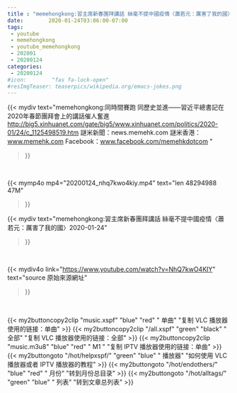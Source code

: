 ```yaml
---
title : "memehongkong:習主席新春團拜講話 絲毫不提中國疫情〈蕭若元：厲害了我的國〉2020-01-24"
date:        2020-01-24T03:06:00-07:00
tags:
 - youtube
 - memehongkong
 - youtube_memehongkong
 - 202001
 - 20200124
categories:
 - 20200124
#icon:        "fas fa-lock-open"
#resImgTeaser: teaserpics/wikipedia.org/emacs-jokes.png
---
```


{{< mydiv text="memehongkong:同時間賽跑 同歷史並進——習近平總書記在2020年春節團拜會上的講話催人奮進  http://big5.xinhuanet.com/gate/big5/www.xinhuanet.com/politics/2020-01/24/c_1125498519.htm    謎米新聞：news.memehk.com 謎米香港： www.memehk.com Facebook：www.facebook.com/memehkdotcom "
>}}
<br>


{{< mymp4o mp4="20200124_nhq7kwo4kiy.mp4"
text="len 48294988    47M"
>}}


{{< mydiv text="memehongkong:習主席新春團拜講話 絲毫不提中國疫情〈蕭若元：厲害了我的國〉2020-01-24"
>}}
<br>

{{< mydiv4o link="https://www.youtube.com/watch?v=NhQ7kwO4KIY"
text="source 原始來源網址"
>}}


<br>

{{< my2buttoncopy2clip "music.xspf"        "blue"   "red"    " 单曲"  "复制 VLC 播放器使用的链接：单曲" >}} {{< my2buttoncopy2clip "/all.xspf"         "green"  "black"  " 全部"  "复制 VLC 播放器使用的链接：全部" >}} {{< my2buttoncopy2clip "music.m3u8"        "blue"   "red"    " M1 "    "复制 IPTV 播放器使用的链接：单曲" >}} {{< my2buttongoto      "/hot/helpxspf/"    "green"  "blue"   " 播放器" "如何使用 VLC 播放器或者 IPTV 播放器的教程" >}} {{< my2buttongoto      "/hot/endothers/"   "blue"   "red"    " 月份"   "转到月份总目录" >}} {{< my2buttongoto      "/hot/alltags/"     "green"  "blue"   " 列表"   "转到文章总列表" >}} 
